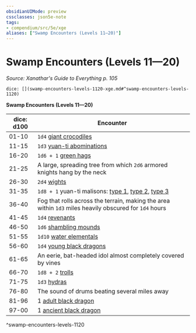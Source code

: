 ```yaml
---
obsidianUIMode: preview
cssclasses: json5e-note
tags:
- compendium/src/5e/xge
aliases: ["Swamp Encounters (Levels 11—20)"]
---
```

# Swamp Encounters (Levels 11—20)
*Source: Xanathar's Guide to Everything p. 105* 

`dice: [](swamp-encounters-levels-1120-xge.md#^swamp-encounters-levels-1120)`

**Swamp Encounters (Levels 11—20)**

| dice: d100 | Encounter |
|------------|-----------|
| 01-10 | `1d4` [giant crocodiles](b_giant-crocodile.md) |
| 11-15 | `1d3` [yuan-ti abominations](b_yuan-ti-abomination.md) |
| 16-20 | `1d6 + 1` [green hags](2.%20GM%20Tools/5eTools%20Compendium%20&%20Rules/z_compendium/bestiary/fey/b_green-hag.md) |
| 21-25 | A large, spreading tree from which `2d6` armored knights hang by the neck |
| 26-30 | `2d4` [wights](b_wight.md) |
| 31-35 | `1d8 + 1` yuan-ti malisons: [type 1](b_yuan-ti-malison-type-1.md), [type 2](b_yuan-ti-malison-type-2.md), [type 3](b_yuan-ti-malison-type-3.md) |
| 36-40 | Fog that rolls across the terrain, making the area within `1d3` miles heavily obscured for `1d4` hours |
| 41-45 | `1d4` [revenants](b_revenant.md) |
| 46-50 | `1d6` [shambling mounds](b_shambling-mound.md) |
| 51-55 | `1d10` [water elementals](b_water-elemental.md) |
| 56-60 | `1d4` [young black dragons](b_young-black-dragon.md) |
| 61-65 | An eerie, bat-headed idol almost completely covered by vines |
| 66-70 | `1d8 + 2` [trolls](b_troll.md) |
| 71-75 | `1d3` [hydras](b_hydra.md) |
| 76-80 | The sound of drums beating several miles away |
| 81-96 | 1 [adult black dragon](b_adult-black-dragon.md) |
| 97-00 | 1 [ancient black dragon](b_ancient-black-dragon.md) |
^swamp-encounters-levels-1120